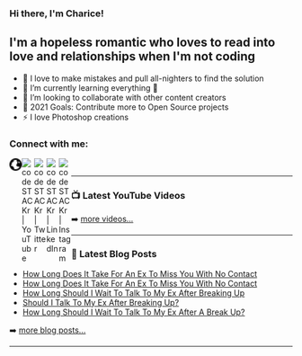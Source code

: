### Hi there, I'm Charice! 
## I'm a hopeless romantic who loves to read into love and relationships when I'm not coding

- 🔭 I love to make mistakes and pull all-nighters to find the solution
- 🌱 I’m currently learning everything 🤣
- 👯 I’m looking to collaborate with other content creators
- 🥅 2021 Goals: Contribute more to Open Source projects
- ⚡ I love Photoshop creations


### Connect with me:

[<img align="left" alt="codeSTACKr.com" width="22px" src="https://raw.githubusercontent.com/iconic/open-iconic/master/svg/globe.svg" />][website]
[<img align="left" alt="codeSTACKr | YouTube" width="22px" src="https://cdn.jsdelivr.net/npm/simple-icons@v3/icons/youtube.svg" />][youtube]
[<img align="left" alt="codeSTACKr | Twitter" width="22px" src="https://cdn.jsdelivr.net/npm/simple-icons@v3/icons/twitter.svg" />][twitter]
[<img align="left" alt="codeSTACKr | LinkedIn" width="22px" src="https://cdn.jsdelivr.net/npm/simple-icons@v3/icons/linkedin.svg" />][linkedin]
[<img align="left" alt="codeSTACKr | Instagram" width="22px" src="https://cdn.jsdelivr.net/npm/simple-icons@v3/icons/instagram.svg" />][instagram]

<br />

---

### 📺 Latest YouTube Videos

<!-- YOUTUBE:START -->
<!-- YOUTUBE:END -->

➡️ [more videos...](https://www.youtube.com/channel/UCngbUNrf9pk7lJcawuDsJPw)

---

### 📕 Latest Blog Posts

<!-- BLOG-POST-LIST:START -->
- [How Long Does It Take For An Ex To Miss You With No Contact](https://exbackluv.wordpress.com/2021/05/27/how-long-does-it-take-for-an-ex-to-miss-you-with-no-contact-2/)
- [How Long Does It Take For An Ex To Miss You With No Contact](https://www.youtube.com/watch?v=rL2Zb2qRh4o)
- [How Long Should I Wait To Talk To My Ex After Breaking Up](https://exbackluv.wordpress.com/2021/05/22/how-long-should-i-wait-to-talk-to-my-ex-after-breaking-up/)
- [Should I Talk To My Ex After Breaking Up?](https://exbackluv.wordpress.com/2021/05/15/should-i-talk-to-my-ex-after-breaking-up/)
- [How Long Should I Wait To Talk To My Ex After A Break Up?](https://exbackluv.wordpress.com/2021/05/13/how-long-should-i-wait-to-talk-to-my-ex-after-a-break-up/)
<!-- BLOG-POST-LIST:END -->

➡️ [more blog posts...](about.me/exbackluv)

---


[website]: https://exbackluv.wordpress.com/
[twitter]: https://twitter.com/ExBackExpertise
[youtube]: https://www.youtube.com/channel/UCngbUNrf9pk7lJcawuDsJPw
[instagram]: https://instagram.com/exbackexpertise
[linkedin]: https://linkedin.com/in/exbackexpertise
